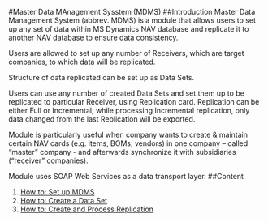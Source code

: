 #Master Data MAnagement Sysstem (MDMS)
##Introduction
Master Data Management System (abbrev. MDMS) is a module that allows users to set up any set of data within MS Dynamics NAV database and replicate it to another NAV database to ensure data consistency.

Users are allowed to set up any number of Receivers, which are target companies, to which data will be replicated.

Structure of data replicated can be set up as Data Sets.

Users can use any number of created Data Sets and set them up to be replicated to particular Receiver, using Replication card. Replication can be either Full or Incremental; while processing Incremental replication, only data changed from the last Replication will be exported.

Module is particularly useful when company wants to create & maintain certain NAV cards (e.g. items, BOMs, vendors) in one company – called “master” company - and afterwards synchronize it with subsidiaries (“receiver” companies).

Module uses SOAP Web Services as a data transport layer.
##Content
1. [How to: Set up MDMS](how-set-mdms.md)
2. [How to: Create a Data Set](how-create-data-set.md)
3. [How to: Create and Process Replication](how-create-process-replication.md)